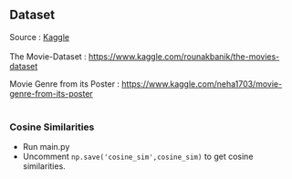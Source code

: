 ## Dataset

Source : [Kaggle](www.kaggle.com)
<br />
<br />
The Movie-Dataset : https://www.kaggle.com/rounakbanik/the-movies-dataset

Movie Genre from its Poster : https://www.kaggle.com/neha1703/movie-genre-from-its-poster
<br>
<br>

### Cosine Similarities

* Run main.py
* Uncomment `np.save('cosine_sim',cosine_sim)` to get cosine similarities.

